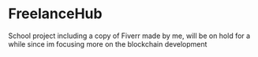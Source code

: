 # FreelanceHub
School project including a copy of Fiverr made by me, will be on hold for a while since im focusing more on the blockchain development
